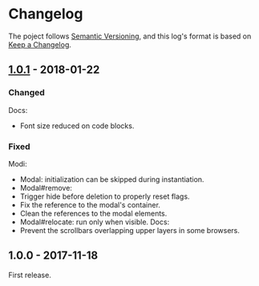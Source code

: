 # Changelog

The poject follows [Semantic Versioning](http://semver.org/spec/v2.0.0.html), and this log's format is based on [Keep a Changelog](http://keepachangelog.com/en/1.0.0/).

## [1.0.1] - 2018-01-22

### Changed
Docs:
- Font size reduced on code blocks.

### Fixed
Modi:
- Modal: initialization can be skipped during instantiation.
- Modal#remove:
 - Trigger hide before deletion to properly reset flags.
 - Fix the reference to the modal's container.
 - Clean the references to the modal elements.
- Modal#relocate: run only when visible.
Docs:
- Prevent the scrollbars overlapping upper layers in some browsers.

## 1.0.0 - 2017-11-18

First release.

[1.0.1]: https://github.com/circunspecter/modi/compare/v1.0.0...v1.0.1
